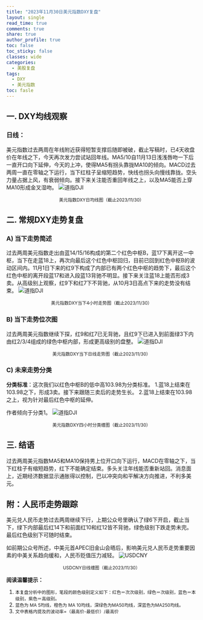 ```yaml
---
title: "2023年11月30日美元指数DXY复盘"
layout: single
read_time: true
comments: true
share: true
author_profile: true
toc: false
toc_sticky: false
classes: wide
categories:
  - 美股复盘
tags:
  - DXY
  - 美元指数
toc: fasle
---
```

## 一. DXY均线观察
### 日线：
美元指数过去两周在年线附近获得短暂支撑后随即被破，截止写稿时，已4天收盘价在年线之下，今天再次发力尝试站回年线。MA5/10自11月13日浅浅唇吻一下后一直开口向下延伸，今天的上冲，使得MA5有拐头靠拢MA10的倾向。MACD过去两周一直在零轴之下运行，当下红柱子呈缩短趋势，快线也拐头向慢线靠拢。空头力量占据上风，有衰弱倾向。接下来关注能否重回年线之上，以及MA5能否上穿MA10形成金叉湿吻。
 ![道指DJI](https://image.olim.cc/2023-11-30-DXY-day.png)
<small><center>美元指数DXY日均线图（截止2023/11/30）</center></small>

## 二. 常规DXY走势复盘
### A) 当下走势简述
过去两周美元指数走出由蓝14/15/16构成的第二个红色中枢B，蓝17下离开这一中枢，当下在走蓝18上，再次向最后这个红色中枢回归，目前已回到红色中枢B的波动区间内。11月1日下来的红9下构成了内部已有两个红色中枢的趋势下，最后这个红色中枢的离开段蓝17和进入段蓝13背驰不明显。接下来关注蓝18上能否形成3卖。从高级别上观察，红9下和红7下不背驰，从10月3日高点下来的走势没有结束。
 ![道指DJI](https://image.olim.cc/2023-11-30-DXY-hour.png)
<small><center>美元指数DXY当下4小时走势图（截止2023/11/30）</center></small>
### B) 当下走势位次图
过去两周美元指数继续下探，红9和红7已无背驰，且红9下已进入到前面绿3下内由红2/3/4组成的绿色中枢内部，形成更高级别的盘整。
 ![道指DJI](https://image.olim.cc/2023-11-30-DXY-day-1.png)
<small><center>美元指数DXY当下日线走势图（截止2023/11/30）</center></small>
### C) 未来走势分类
**分类标准**：这次我们以红色中枢B的低中高103.98为分类标准。
1.蓝18上结束在103.98之下，形成3卖。接下来跟随三卖后的走势生长。
2.蓝18上结束在103.98之上，视为针对最后红色中枢的延伸。

作者倾向于分类1。
 ![道指DJI](https://image.olim.cc/2023-11-30-DXY-hour-fl.png)
<small><center>美元指数DXY四小时分类缠图（截止2023/11/30）</center></small>

## 三. 结语
过去两周美元指数MA5和MA10保持男上位开口向下运行，MACD在零轴之下，当下红柱子有缩短趋势，红下不能确定结束。多头关注年线能否重新站回。消息面上，近期经济数据显示通胀得以控制，巴以冲突向和平解决方向推进，不利多美元。

## 附：人民币走势跟踪
美元兑人民币走势过去两周继续下行，上期公众号里确认了绿6下开启，截止当下，绿下内部最后红14下和前面红10和红12皆不背驰，绿色级别下跌走势未完。最后红色级别下可随时结束。

如前期公众号所述，中美元首APEC旧金山会晤后，影响美元兑人民币走势重要因素的中美关系趋向缓和，人民币贬值压力减轻。
 ![USDCNY](https://image.olim.cc/2023-11-30-USDCNY-day.png)
<small><center>USDCNY日线缠图（截止2023/11/30）</center></small>


**阅读温馨提示：** 
1. <small>本复盘分析中的图形，笔段的颜色级别定义如下：红色＝次次级别，绿色＝次级别，蓝色＝本级别，紫色＝高级别。</small> 
2. <small>蓝色为 MA 5均线，橙色为 MA 10均线，深绿色为MA50均线，深蓝色为MA250均线。</small> 
3. <small>文中表格内提及的波动率=（最高价-最低价）/最高价 </small>
